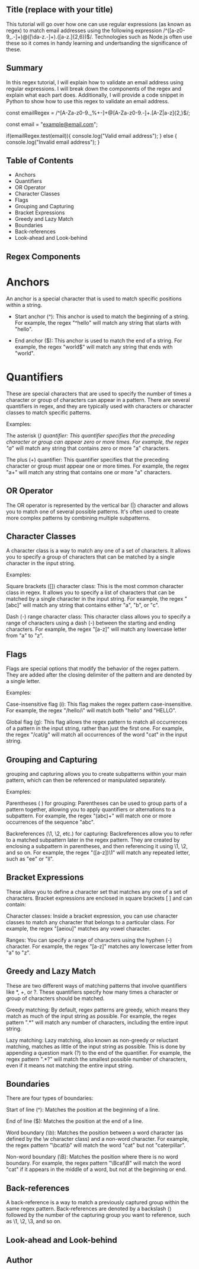 ## Title (replace with your title)
This tutorial will go over how one can use regular expressions (as known as regex) to match email addresses using the following expression /^([a-z0-9_\.-]+)@([\da-z\.-]+)\.([a-z\.]{2,6})$/. Technologies such as Node.js often use these so it comes in handy learning and undertsanding the significance of these.

## Summary
In this regex tutorial, I will explain how to validate an email address using regular expressions. I will break down the components of the regex and explain what each part does. Additionally, I will provide a code snippet in Python to show how to use this regex to validate an email address.

const emailRegex = /^[A-Za-z0-9._%+-]+@[A-Za-z0-9.-]+\.[A-Z|a-z]{2,}$/;

const email = "example@email.com";

if(emailRegex.test(email)){
  console.log("Valid email address");
} else {
  console.log("Invalid email address");
}

## Table of Contents
- Anchors
- Quantifiers
- OR Operator
- Character Classes
- Flags
- Grouping and Capturing
- Bracket Expressions
- Greedy and Lazy Match
- Boundaries
- Back-references
- Look-ahead and Look-behind

## Regex Components

# Anchors
An anchor is a special character that is used to match specific positions within a string.

- Start anchor (^): This anchor is used to match the beginning of a string. For example, the regex "^hello" will match any string that starts with "hello".

- End anchor ($): This anchor is used to match the end of a string. For example, the regex "world$" will match any string that ends with "world".

# Quantifiers
These are special characters that are used to specify the number of times a character or group of characters can appear in a pattern. There are several quantifiers in regex, and they are typically used with characters or character classes to match specific patterns.

Examples: 

The asterisk (*) quantifier: This quantifier specifies that the preceding character or group can appear zero or more times. For example, the regex "a*" will match any string that contains zero or more "a" characters.

The plus (+) quantifier: This quantifier specifies that the preceding character or group must appear one or more times. For example, the regex "a+" will match any string that contains one or more "a" characters.


## OR Operator
The OR operator is represented by the vertical bar (|) character and allows you to match one of several possible patterns. It's often used to create more complex patterns by combining multiple subpatterns.

## Character Classes
A character class is a way to match any one of a set of characters. It allows you to specify a group of characters that can be matched by a single character in the input string.

Examples:

Square brackets ([]) character class: This is the most common character class in regex. It allows you to specify a list of characters that can be matched by a single character in the input string. For example, the regex "[abc]" will match any string that contains either "a", "b", or "c".

Dash (-) range character class: This character class allows you to specify a range of characters using a dash (-) between the starting and ending characters. For example, the regex "[a-z]" will match any lowercase letter from "a" to "z".


## Flags
Flags are special options that modify the behavior of the regex pattern. They are added after the closing delimiter of the pattern and are denoted by a single letter.

Examples:

Case-insensitive flag (i): This flag makes the regex pattern case-insensitive. For example, the regex "/hello/i" will match both "hello" and "HELLO".

Global flag (g): This flag allows the regex pattern to match all occurrences of a pattern in the input string, rather than just the first one. For example, the regex "/cat/g" will match all occurrences of the word "cat" in the input string.

## Grouping and Capturing
grouping and capturing allows you to create subpatterns within your main pattern, which can then be referenced or manipulated separately.

Examples:

Parentheses ( ) for grouping: Parentheses can be used to group parts of a pattern together, allowing you to apply quantifiers or alternations to a subpattern. For example, the regex "(abc)+" will match one or more occurrences of the sequence "abc".

Backreferences (\1, \2, etc.) for capturing: Backreferences allow you to refer to a matched subpattern later in the regex pattern. They are created by enclosing a subpattern in parentheses, and then referencing it using \1, \2, and so on. For example, the regex "([a-z])\1" will match any repeated letter, such as "ee" or "ll".

## Bracket Expressions
These allow you to define a character set that matches any one of a set of characters. Bracket expressions are enclosed in square brackets [ ] and can contain:

Character classes: Inside a bracket expression, you can use character classes to match any character that belongs to a particular class. For example, the regex "[aeiou]" matches any vowel character.

Ranges: You can specify a range of characters using the hyphen (-) character. For example, the regex "[a-z]" matches any lowercase letter from "a" to "z".

## Greedy and Lazy Match
These are two different ways of matching patterns that involve quantifiers like *, +, or ?. These quantifiers specify how many times a character or group of characters should be matched.

Greedy matching: By default, regex patterns are greedy, which means they match as much of the input string as possible. For example, the regex pattern ".*" will match any number of characters, including the entire input string.

Lazy matching: Lazy matching, also known as non-greedy or reluctant matching, matches as little of the input string as possible. This is done by appending a question mark (?) to the end of the quantifier. For example, the regex pattern ".*?" will match the smallest possible number of characters, even if it means not matching the entire input string.

## Boundaries
There are four types of boundaries:

Start of line (^): Matches the position at the beginning of a line.

End of line ($): Matches the position at the end of a line.

Word boundary (\b): Matches the position between a word character (as defined by the \w character class) and a non-word character. For example, the regex pattern "\bcat\b" will match the word "cat" but not "caterpillar".

Non-word boundary (\B): Matches the position where there is no word boundary. For example, the regex pattern "\Bcat\B" will match the word "cat" if it appears in the middle of a word, but not at the beginning or end.

## Back-references
A back-reference is a way to match a previously captured group within the same regex pattern. Back-references are denoted by a backslash () followed by the number of the capturing group you want to reference, such as \1, \2, \3, and so on.

## Look-ahead and Look-behind


## Author


